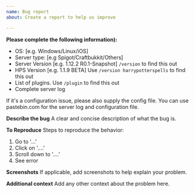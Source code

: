 ```yaml
---
name: Bug report
about: Create a report to help us improve

---
```


**Please complete the following information):**
 - OS: [e.g. Windows/Linux/iOS]
 - Server type: [e.g Spigot/Craftbukkit/Others]
 - Server Version [e.g. 1.12.2 R0.1-Snapshot] ```/version``` to find this out
 - HPS Version [e.g. 1.1.9 BETA] Use ```/version harrypotterspells``` to find this out
 - List of plugins. Use ```/plugin``` to find this out
 - Complete server log

If it's a configuration issue, please also supply the config file.
You can use pastebin.com for the server log and configuration file.

**Describe the bug**
A clear and concise description of what the bug is.

**To Reproduce**
Steps to reproduce the behavior:
1. Go to '...'
2. Click on '....'
3. Scroll down to '....'
4. See error

**Screenshots**
If applicable, add screenshots to help explain your problem.

**Additional context**
Add any other context about the problem here.
